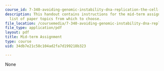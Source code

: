 ```yaml
---
course_id: 7-340-avoiding-genomic-instability-dna-replication-the-cell-cycle-and-cancer-fall-2006
description: This handout contains instructions for the mid-term assignment, and a
  list of paper topics from which to choose.
file_location: /coursemedia/7-340-avoiding-genomic-instability-dna-replication-the-cell-cycle-and-cancer-fall-2006/34db7e21c58c104ad2fa7d199218b323_midterm.pdf
file_type: application/pdf
layout: pdf
title: Mid-term Assignment
type: course
uid: 34db7e21c58c104ad2fa7d199218b323

---
```

None